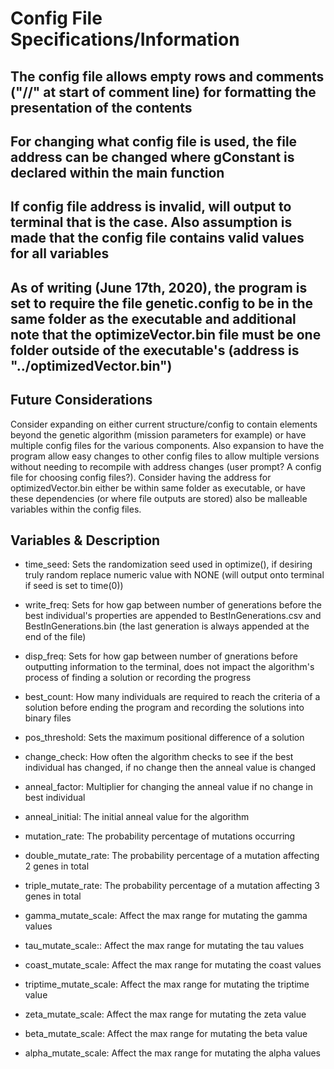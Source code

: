 <h1> Config File Specifications/Information </h1>

<h2>The config file allows empty rows and comments ("//" at start of comment line) for formatting the presentation of the contents</h2>
<h2>For changing what config file is used, the file address can be changed where gConstant is declared within the main function</h2>
<h2>If config file address is invalid, will output to terminal that is the case.  Also assumption is made that the config file contains valid values for all variables</h2>
<h2>As of writing (June 17th, 2020), the program is set to require the file genetic.config to be in the same folder as the executable and additional note that the optimizeVector.bin file must be one folder outside of the executable's (address is "../optimizedVector.bin") </h2>

<h2>Future Considerations</h2>
Consider expanding on either current structure/config to contain elements beyond the genetic algorithm (mission parameters for example) or have multiple config files for the various components.  Also expansion to have the program allow easy changes to other config files to allow multiple versions without needing to recompile with address changes (user prompt?  A config file for choosing config files?).  Consider having the address for optimizedVector.bin either be within same folder as executable, or have these dependencies (or where file outputs are stored) also be malleable variables within the config files.


<h2>Variables & Description</h2>

- time_seed: Sets the randomization seed used in optimize(), if desiring truly random replace numeric value with NONE (will output onto terminal if seed is set to time(0))

- write_freq: Sets for how gap between number of generations before the best individual's properties are appended to BestInGenerations.csv and BestInGenerations.bin (the last generation is always appended at the end of the file)
- disp_freq: Sets for how gap between number of gnerations before outputting information to the terminal, does not impact the algorithm's process of finding a solution or recording the progress 

- best_count: How many individuals are required to reach the criteria of a solution before ending the program and recording the solutions into binary files
- pos_threshold: Sets the maximum positional difference of a solution
- change_check: How often the algorithm checks to see if the best individual has changed, if no change then the anneal value is changed
- anneal_factor: Multiplier for changing the anneal value if no change in best individual
- anneal_initial: The initial anneal value for the algorithm


- mutation_rate: The probability percentage of mutations occurring
- double_mutate_rate: The probability percentage of a mutation affecting 2 genes in total
- triple_mutate_rate: The probability percentage of a mutation affecting 3 genes in total
- gamma_mutate_scale: Affect the max range for mutating the gamma values
- tau_mutate_scale:: Affect the max range for mutating the tau values
- coast_mutate_scale: Affect the max range for mutating the coast values
- triptime_mutate_scale: Affect the max range for mutating the triptime value
- zeta_mutate_scale: Affect the max range for mutating the zeta value
- beta_mutate_scale: Affect the max range for mutating the beta value
- alpha_mutate_scale: Affect the max range for mutating the alpha values